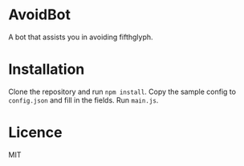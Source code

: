 # AvoidBot
A bot that assists you in avoiding fifthglyph.

# Installation
Clone the repository and run `npm install`. Copy the sample config to `config.json` and fill in the fields. Run `main.js`.

# Licence

MIT

